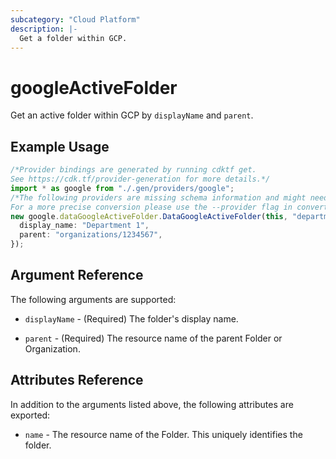 ```yaml
---
subcategory: "Cloud Platform"
description: |-
  Get a folder within GCP.
---
```


# googleActiveFolder

Get an active folder within GCP by `displayName` and `parent`.

## Example Usage

```typescript
/*Provider bindings are generated by running cdktf get.
See https://cdk.tf/provider-generation for more details.*/
import * as google from "./.gen/providers/google";
/*The following providers are missing schema information and might need manual adjustments to synthesize correctly: google.
For a more precise conversion please use the --provider flag in convert.*/
new google.dataGoogleActiveFolder.DataGoogleActiveFolder(this, "department1", {
  display_name: "Department 1",
  parent: "organizations/1234567",
});

```

## Argument Reference

The following arguments are supported:

*   `displayName` - (Required) The folder's display name.

*   `parent` - (Required) The resource name of the parent Folder or Organization.

## Attributes Reference

In addition to the arguments listed above, the following attributes are exported:

* `name` - The resource name of the Folder. This uniquely identifies the folder.
